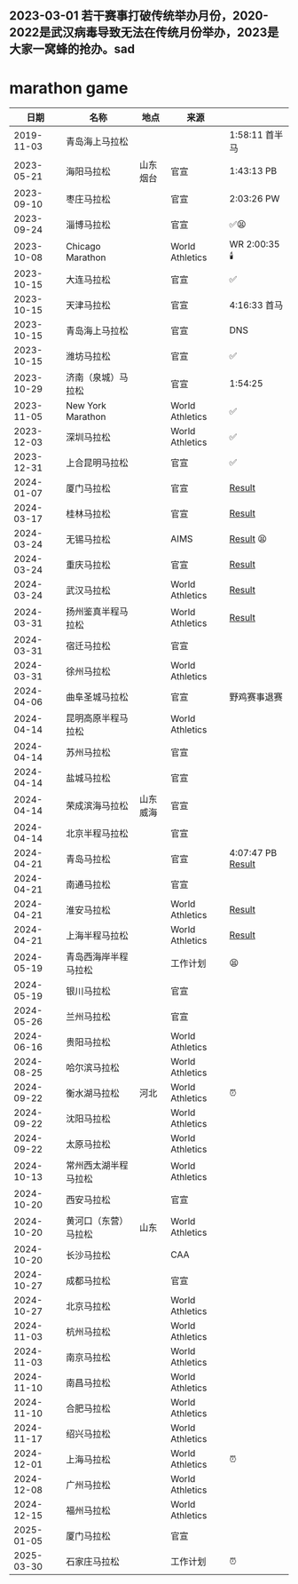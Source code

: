 ## 2023-03-01 若干赛事打破传统举办月份，2020-2022是武汉病毒导致无法在传统月份举办，2023是大家一窝蜂的抢办。sad

# marathon game

| 日期       | 名称                       | 地点       | 来源                |    |
| ---------- | -------------------------- | ---------- | ------------------- | -- |
| 2019-11-03 | 青岛海上马拉松             |            |                   | 1:58:11 首半马 |
| 2023-05-21 | 海阳马拉松                 | 山东烟台  | 官宣                | 1:43:13 PB |
| 2023-09-10 | 枣庄马拉松                 |            | 官宣                | 2:03:26 PW |
| 2023-09-24 | 淄博马拉松                 |            | 官宣                | ✅😫 |
| 2023-10-08 | Chicago Marathon           |            | World Athletics     | WR 2:00:35 🕯️ |
| 2023-10-15 | 大连马拉松                 |            | 官宣                | ✅ |
| 2023-10-15 | 天津马拉松                 |            | 官宣                | 4:16:33 首马 |
| 2023-10-15 | 青岛海上马拉松             |            | 官宣                | DNS |
| 2023-10-15 | 潍坊马拉松                 |            | 官宣                | ✅ |
| 2023-10-29 | 济南（泉城）马拉松         |            | 官宣                | 1:54:25 |
| 2023-11-05 | New York Marathon          |            | World Athletics     | ✅ |
| 2023-12-03 | 深圳马拉松                 |            | World Athletics     | ✅ |
| 2023-12-31 | 上合昆明马拉松             |            | 官宣                | ✅ |
| 2024-01-07 | 厦门马拉松                 |            | 官宣                | [Result](https://worldathletics.org/competition/calendar-results/results/7207328) |
| 2024-03-17 | 桂林马拉松                 |            | 官宣                | [Result](https://worldathletics.org/competition/calendar-results/results/7207772) |
| 2024-03-24 | 无锡马拉松                 |            | AIMS                | [Result](https://worldathletics.org/competition/calendar-results/results/7207353) 😫 |
| 2024-03-24 | 重庆马拉松                 |            | 官宣                | [Result](https://worldathletics.org/competition/calendar-results/results/7207747) |
| 2024-03-24 | 武汉马拉松                 |            | World Athletics     | [Result](https://worldathletics.org/competition/calendar-results/results/7207748) |
| 2024-03-31 | 扬州鉴真半程马拉松         |            | World Athletics     | [Result](https://worldathletics.org/competition/calendar-results/results/7207752) |
| 2024-03-31 | 宿迁马拉松                 |            | 官宣                |
| 2024-03-31 | 徐州马拉松                 |            | World Athletics     |
| 2024-04-06 | 曲阜圣城马拉松             |            | 官宣                | 野鸡赛事退赛 |
| 2024-04-14 | 昆明高原半程马拉松         |            | World Athletics     |
| 2024-04-14 | 苏州马拉松                 |            | 官宣                |
| 2024-04-14 | 盐城马拉松                 |            | 官宣                |
| 2024-04-14 | 荣成滨海马拉松             | 山东威海  | 官宣                |
| 2024-04-14 | 北京半程马拉松             |            | 官宣                |
| 2024-04-21 | 青岛马拉松                 |            | 官宣                | 4:07:47 PB [Result](https://worldathletics.org/competition/calendar-results/results/7208556) |
| 2024-04-21 | 南通马拉松                 |            | 官宣                |
| 2024-04-21 | 淮安马拉松                 |            | World Athletics     | [Result](https://worldathletics.org/competition/calendar-results/results/7207757) |
| 2024-04-21 | 上海半程马拉松             |            | World Athletics     | [Result](https://worldathletics.org/competition/calendar-results/results/7207745) |
| 2024-05-19 | 青岛西海岸半程马拉松       |            | 工作计划                | 😫 |
| 2024-05-19 | 银川马拉松                 |            | 官宣                |
| 2024-05-26 | 兰州马拉松                 |            | 官宣                |
| 2024-06-16 | 贵阳马拉松                 |            | World Athletics     |
| 2024-08-25 | 哈尔滨马拉松               |            | World Athletics     |
| 2024-09-22 | 衡水湖马拉松               | 河北       | World Athletics     | ⏰ |
| 2024-09-22 | 沈阳马拉松                 |            | World Athletics     |
| 2024-09-22 | 太原马拉松                 |            | World Athletics     |
| 2024-10-13 | 常州西太湖半程马拉松       |            | World Athletics     |
| 2024-10-20 | 西安马拉松                 |            | 官宣                |
| 2024-10-20 | 黄河口（东营）马拉松       | 山东       | World Athletics     |
| 2024-10-20 | 长沙马拉松                 |            | CAA                 |
| 2024-10-27 | 成都马拉松                 |            | 官宣                |
| 2024-10-27 | 北京马拉松                 |            | World Athletics     |
| 2024-11-03 | 杭州马拉松                 |            | World Athletics     |
| 2024-11-03 | 南京马拉松                 |            | World Athletics     |
| 2024-11-10 | 南昌马拉松                 |            | World Athletics     |
| 2024-11-10 | 合肥马拉松                 |            | World Athletics     |
| 2024-11-17 | 绍兴马拉松                 |            | World Athletics     |
| 2024-12-01 | 上海马拉松                 |            | World Athletics     | ⏰ |
| 2024-12-08 | 广州马拉松                 |            | World Athletics     |
| 2024-12-15 | 福州马拉松                 |            | World Athletics     |
| 2025-01-05 | 厦门马拉松                 |            | 官宣                |
| 2025-03-30 | 石家庄马拉松               |            | 工作计划                | ⏰ |



